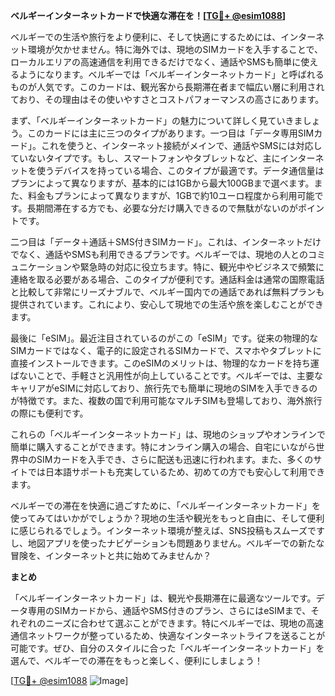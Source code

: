**ベルギーインターネットカードで快適な滞在を！[[TG💪+ @esim1088](https://t.me/s/esim1088)]**

ベルギーでの生活や旅行をより便利に、そして快適にするためには、インターネット環境が欠かせません。特に海外では、現地のSIMカードを入手することで、ローカルエリアの高速通信を利用できるだけでなく、通話やSMSも簡単に使えるようになります。ベルギーでは「ベルギーインターネットカード」と呼ばれるものが人気です。このカードは、観光客から長期滞在者まで幅広い層に利用されており、その理由はその使いやすさとコストパフォーマンスの高さにあります。

まず、「ベルギーインターネットカード」の魅力について詳しく見ていきましょう。このカードには主に三つのタイプがあります。一つ目は「データ専用SIMカード」。これを使うと、インターネット接続がメインで、通話やSMSには対応していないタイプです。もし、スマートフォンやタブレットなど、主にインターネットを使うデバイスを持っている場合、このタイプが最適です。データ通信量はプランによって異なりますが、基本的には1GBから最大100GBまで選べます。また、料金もプランによって異なりますが、1GBで約10ユーロ程度から利用可能です。長期間滞在する方でも、必要な分だけ購入できるので無駄がないのがポイントです。

二つ目は「データ＋通話＋SMS付きSIMカード」。これは、インターネットだけでなく、通話やSMSも利用できるプランです。ベルギーでは、現地の人とのコミュニケーションや緊急時の対応に役立ちます。特に、観光中やビジネスで頻繁に連絡を取る必要がある場合、このタイプが便利です。通話料金は通常の国際電話と比較して非常にリーズナブルで、ベルギー国内での通話であれば無料プランも提供されています。これにより、安心して現地での生活や旅を楽しむことができます。

最後に「eSIM」。最近注目されているのがこの「eSIM」です。従来の物理的なSIMカードではなく、電子的に設定されるSIMカードで、スマホやタブレットに直接インストールできます。このeSIMのメリットは、物理的なカードを持ち運ばないことで、手軽さと汎用性が向上していることです。ベルギーでは、主要なキャリアがeSIMに対応しており、旅行先でも簡単に現地のSIMを入手できるのが特徴です。また、複数の国で利用可能なマルチSIMも登場しており、海外旅行の際にも便利です。

これらの「ベルギーインターネットカード」は、現地のショップやオンラインで簡単に購入することができます。特にオンライン購入の場合、自宅にいながら世界中のSIMカードを入手でき、さらに配送も迅速に行われます。また、多くのサイトでは日本語サポートも充実しているため、初めての方でも安心して利用できます。

ベルギーでの滞在を快適に過ごすために、「ベルギーインターネットカード」を使ってみてはいかがでしょうか？現地の生活や観光をもっと自由に、そして便利に感じられるでしょう。インターネット環境が整えば、SNS投稿もスムーズですし、地図アプリを使ったナビゲーションも問題ありません。ベルギーでの新たな冒険を、インターネットと共に始めてみませんか？

**まとめ**

「ベルギーインターネットカード」は、観光や長期滞在に最適なツールです。データ専用のSIMカードから、通話やSMS付きのプラン、さらにはeSIMまで、それぞれのニーズに合わせて選ぶことができます。特にベルギーでは、現地の高速通信ネットワークが整っているため、快適なインターネットライフを送ることが可能です。ぜひ、自分のスタイルに合った「ベルギーインターネットカード」を選んで、ベルギーでの滞在をもっと楽しく、便利にしましょう！

[[TG💪+ @esim1088](https://t.me/s/esim1088) ![Image](https://i.postimg.cc/Y0z9fWf4/image.png)]